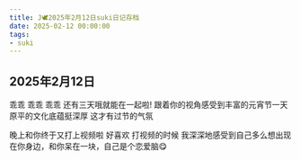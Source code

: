 ```yaml
---
title: J🕊️2025年2月12日suki日记存档
date: 2025-02-12 00:00:00
tags:
- suki
---
```


## 2025年2月12日

乖乖 乖乖 乖乖
还有三天哦就能在一起啦!
跟着你的视角感受到丰富的元宵节一天
原平的文化底蕴挺深厚
这才有过节的气氛

晚上和你终于又打上视频啦
好喜欢
打视频的时候 我深深地感受到自己多么想出现在你身边，和你呆在一块，自己是个恋爱脑😋

